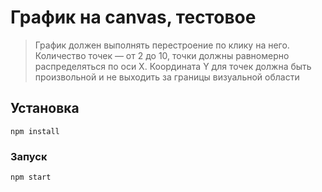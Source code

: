 # График на canvas, тестовое

>График должен выполнять перестроение по клику на него. Количество точек — от 2 до 10, точки должны равномерно распределяться по оси X. Координата Y для точек должна быть произвольной и не выходить за границы визуальной области

## Установка
```
npm install
```

### Запуск
```
npm start
```
